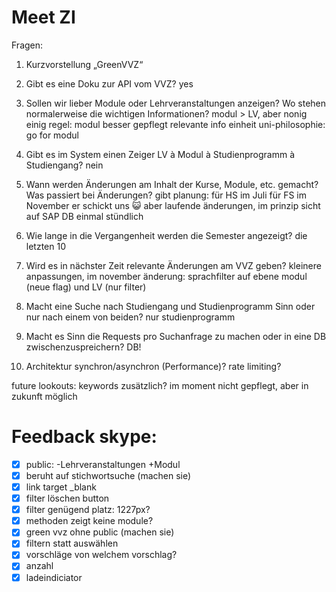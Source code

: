 # Meet ZI

Fragen:

1) Kurzvorstellung „GreenVVZ“

2) Gibt es eine Doku zur API vom VVZ?
    yes

3) Sollen wir lieber Module oder Lehrveranstaltungen anzeigen? Wo stehen normalerweise die wichtigen Informationen?
   modul > LV, aber nonig einig
   regel: modul besser gepflegt
   relevante info einheit
   uni-philosophie: go for modul

4) Gibt es im System einen Zeiger LV à Modul à Studienprogramm à Studiengang?
    nein

5) Wann werden Änderungen am Inhalt der Kurse, Module, etc. gemacht? Was passiert bei Änderungen?
   gibt planung: 
   für HS im Juli
   für FS im November
   er schickt uns 😺
   aber laufende änderungen, im prinzip sicht auf SAP DB
   einmal stündlich

6) Wie lange in die Vergangenheit werden die Semester angezeigt?
   die letzten 10

7) Wird es in nächster Zeit relevante Änderungen am VVZ geben?
   kleinere anpassungen, im november änderung: sprachfilter auf ebene modul (neue flag) und LV (nur filter) 

8) Macht eine Suche nach Studiengang und Studienprogramm Sinn oder nur nach einem von beiden?
   nur studienprogramm

9)  Macht es Sinn die Requests pro Suchanfrage zu machen oder in eine DB zwischenzuspreichern?
    DB!

10) Architektur synchron/asynchron (Performance)?
    rate limiting?

future lookouts:
keywords zusätzlich? im moment nicht gepflegt, aber in zukunft möglich

# Feedback skype:
- [x] public: -Lehrveranstaltungen +Modul
- [x] beruht auf stichwortsuche (machen sie)
- [x] link target _blank
- [x] filter löschen button
- [x] filter genügend platz: 1227px?
- [x] methoden zeigt keine module?
- [x] green vvz ohne public (machen sie)
- [x] filtern statt auswählen
- [x] vorschläge von welchem vorschlag?
- [x] anzahl 
- [x] ladeindiciator